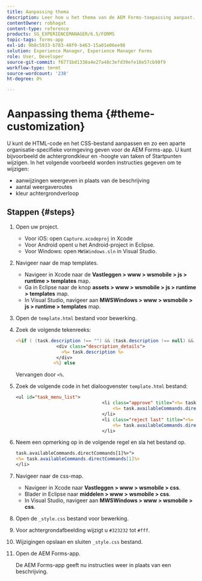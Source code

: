 ```yaml
---
title: Aanpassing thema
description: Leer hoe u het thema van de AEM Forms-toepassing aanpast. U kunt de code van de HTML en CSS dossier aanpassen om organisatie-specifieke blik en mening te verstrekken.
contentOwner: robhagat
content-type: reference
products: SG_EXPERIENCEMANAGER/6.5/FORMS
topic-tags: forms-app
exl-id: 9b8c5933-b783-48f9-b463-15a01e06ee98
solution: Experience Manager, Experience Manager Forms
role: User, Developer
source-git-commit: f6771bd1338a4e27a48c3efd39efe18e57cb98f9
workflow-type: tm+mt
source-wordcount: '238'
ht-degree: 0%

---
```


# Aanpassing thema {#theme-customization}

U kunt de HTML-code en het CSS-bestand aanpassen en zo een aparte organisatie-specifieke vormgeving geven voor de AEM Forms-app. U kunt bijvoorbeeld de achtergrondkleur en -hoogte van taken of Startpunten wijzigen. In het volgende voorbeeld worden instructies gegeven om te wijzigen:

* aanwijzingen weergeven in plaats van de beschrijving
* aantal weergaveroutes
* kleur achtergrondverloop

## Stappen {#steps}

1. Open uw project.

   * Voor iOS: open `Capture.xcodeproj` in Xcode
   * Voor Android opent u het Android-project in Eclipse.
   * Voor Windows: open `MWSWindows.sln` in Visual Studio.

1. Navigeer naar de map templates.

   * Navigeer in Xcode naar de **Vastleggen > www > wsmobile > js > runtime > templates** map.
   * Ga in Eclipse naar de knop **assets > www > wsmobile > js > runtime > templates** map.
   * In Visual Studio, navigeer aan **MWSWindows > www > wsmobile > js > runtime > templates** map.

1. Open de `template.html` bestand voor bewerking.
1. Zoek de volgende tekenreeks:

   ```jsp
   <%if ( (task.description !== "") && (task.description !== null) && (typeof task.description !== null) && (typeof task.description !== 'undefined') ) {%>
                  <div class="description_details">
                    <%= task.description %>
                  </div>
                 <%} else
   ```

   Vervangen door `<%`.

1. Zoek de volgende code in het dialoogvenster `template.html` bestand:

   ```jsp
   <ul id="task_menu_list">
                                   <li class="approve" title="<%= task.availableCommands.directCommands[0]%>" data-routename="<%= task.availableCommands.directCommands[0]%>">
                                       <%= task.availableCommands.directCommands[0]%>
                                   </li>
                                   <li class="reject last" title="<%= task.availableCommands.directCommands[1]%>" data-routename="<%= task.availableCommands.directCommands[1]%>">
                                       <%= task.availableCommands.directCommands[1]%>
                                   </li>
   ```

1. Neem een opmerking op in de volgende regel en sla het bestand op.

   ```jsp
   task.availableCommands.directCommands[1]%>">
   <%= task.availableCommands.directCommands[1]%>
   </li>
   ```

1. Navigeer naar de css-map.

   * Navigeer in Xcode naar **Vastleggen > www > wsmobile > css**.
   * Blader in Eclipse naar **middelen > www > wsmobile > css**.
   * In Visual Studio, navigeer aan **MWSWindows > www > wsmobile > css**.

1. Open de `_style.css` bestand voor bewerking.
1. Voor achtergrondafbeelding wijzigt u `#323232` tot `#fff`.
1. Wijzigingen opslaan en sluiten `_style.css` bestand.
1. Open de AEM Forms-app.

   De AEM Forms-app geeft nu instructies weer in plaats van een beschrijving.
